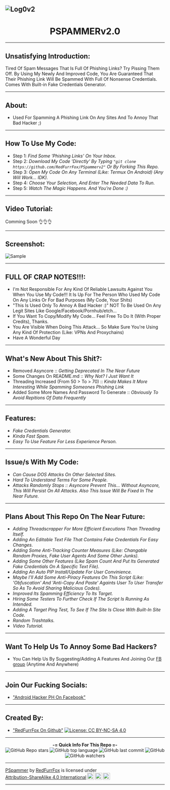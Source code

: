 ## ![Log0v2](https://user-images.githubusercontent.com/80197308/153523663-6f87fbca-187f-43d8-a750-d9ee2cf02f0e.png)

## <h1 align="center">PSPAMMERv2.0

---

## Unsatisfying Introduction:

 Tired Of Spam Messages That Is Full Of Phishing Links?
 Try Pissing Them Off. By Using My Newly And Improved Code, You Are Guaranteed That Their Phishing Link Will Be Spammed With Full Of Nonsense Credentials.
 Comes With Built-in Fake Credentials Generator.

---
## About:
 - Used For Spamming A Phishing Link On Any Sites And To Annoy That Bad Hacker ;)

---

## How To Use My Code:

 - Step 1: _Find Some 'Phishing Links' On Your Inbox._
 - Step 2: _Download My Code 'Directly' By Typing `"git clone https://github.com/RedFurrFox/PSpammerv2"` Or By Forking This Repo._
 - Step 3: _Open My Code On Any Terminal (Like: Termux On Android) (Any Will Work... IDK)._
 - Step 4: _Choose Your Selection, And Enter The Needed Data To Run._
 - Step 5: _Watch The Magic Happens. And You're Done :)_

---

## Video Tutorial:

 Comming Soon 👌👌👌

---

## Screenshot:

![Sample](https://user-images.githubusercontent.com/80197308/153191700-8a4e588e-b0da-4317-a68e-beaa966088d0.png)

---

## FULL OF CRAP NOTES!!!:

 - I'm Not Responsible For Any Kind Of Reliable Lawsuits Against You When You Use My Code!!! It Is Up For The Person Who Used My Code On Any Links Or For Bad Purposes (My Code, Your Shits)
 - "This Is Used Only To Annoy A Bad Hacker :)" NOT To Be Used On Any Legit Sites Like Google/Facebook/Pornhub/etch...
 - If You Want To Copy/Modify My Code... Feel Free To Do It (With Proper Credits), Thanks.
 - You Are Visible When Doing This Attack... So Make Sure You're Using Any Kind Of Protection (Like: VPNs And Proxychains)
 - Have A Wonderful Day

---

## What's New About This Shit?:
 
 - Removed Asyncore :: _Getting Deprecated In The Near Future_
 - Some Changes On README.md :: _Why Not? I Just Want It_
 - Threading Increased (From 50 > To > 70) :: _Kinda Makes It More Interesting While Spamming Someones Phishing Link_
 - Added Some More Names And Password To Generate :: _Obviously To Avoid Repitions Of Data Frequently_
 
---
 
## Features:

 - _Fake Credentials Generator._
 - _Kinda Fast Spam._
 - _Easy To Use Feature For Less Experience Person._

---

## Issue/s With My Code:

 - _Can Cause DOS Attacks On Other Selected Sites._
 - _Hard To Understand Terms For Some People._
 - _Attacks Randomly Stops :: Asyncore Prevent This... Without Asyncore, This Will Persist On All Attacks. Also This Issue Will Be Fixed In The Near Future._

---

## Plans About This Repo On The Near Future:

 - _Adding Threadscrapper For More Efficient Executions Than Threading Itself._
 - _Adding An Editable Text File That Contains Fake Credentials For Easy Changes._
 - _Adding Some Anti-Tracking Counter Measures (Like: Changable Random Proxies, Fake User Agents And Some Other Junks)._
 - _Adding Some Other Features (Like Spam Count And Put Its Generated Fake Credentials On A Specific Text File)._
 - _Adding An Auto PIP Install/Update For User Convinience._
 - _Maybe I'll Add Some Anti-Piracy Features On This Script (Like: 'Obfuscation' And 'Anti-Copy And Paste' Againts User To User Transfer So As To Avoid Sharing Malicious Codes)._
 - _Improved Its Spamming Efficiency To Its Target._
 - _Hiring Some Testers To Further Check If The Script Is Running As Intended._
 - _Adding A Target Ping Test, To See If The Site Is Close With Built-In Site Code._
 - _Random Trashtalks._
 - _Video Tutorial._

---

## Want To Help Us To Annoy Some Bad Hackers?

 - You Can Help Us By Suggesting/Adding A Features And Joining Our [FB group](https://www.facebook.com/groups/1778790372291663) (Anytime And Anywhere)

---

## Join Our Fucking Socials: 

 - ["Android Hacker PH On Facebook"](https://www.facebook.com/groups/1778790372291663)

---
  
## Created By: 
  
 - ["RedFurrFox On Github"](https://github.com/RedFurrFox) [![License: CC BY-NC-SA 4.0](https://licensebuttons.net/l/by-nc-sa/4.0/80x15.png)](https://creativecommons.org/licenses/by-nc-sa/4.0/)

---

<p align="center"> 
    <b>-= Quick Info For This Repo =-</b><br>
    <img alt="GitHub Repo stars" src="https://img.shields.io/github/stars/RedFurrFox/PSpammer?style=social">
    <img alt="GitHub top language" src="https://img.shields.io/github/languages/top/RedFurrFox/PSpammer">
    <img alt="GitHub last commit" src="https://img.shields.io/github/last-commit/RedFurrFox/PSpammer">
    <img alt="GitHub" src="https://img.shields.io/github/license/RedFurrFox/PSpammer">
    <img alt="GitHub watchers" src="https://img.shields.io/github/watchers/RedFurrFox/PSpammer?style=social">
</p>

---
 
<p xmlns:cc="http://creativecommons.org/ns#" xmlns:dct="http://purl.org/dc/terms/"><a property="dct:title" rel="cc:attributionURL" href="https://github.com/RedFurrFox/PSpammer">PSpammer</a> by <a rel="cc:attributionURL dct:creator" property="cc:attributionName" href="https://github.com/RedFurrFox">RedFurrFox</a> is licensed under <a href="http://creativecommons.org/licenses/by-sa/4.0/?ref=chooser-v1" target="_blank" rel="license noopener noreferrer" style="display:inline-block;">Attribution-ShareAlike 4.0 International<img style="height:22px!important;margin-left:3px;vertical-align:text-bottom;" src="https://mirrors.creativecommons.org/presskit/icons/cc.svg?ref=chooser-v1"><img style="height:22px!important;margin-left:3px;vertical-align:text-bottom;" src="https://mirrors.creativecommons.org/presskit/icons/by.svg?ref=chooser-v1"><img style="height:22px!important;margin-left:3px;vertical-align:text-bottom;" src="https://mirrors.creativecommons.org/presskit/icons/sa.svg?ref=chooser-v1"></a></p>
 
---
